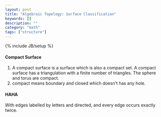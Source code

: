 ```yaml
---
layout: post
title: "Algebraic Topology: Surface Classification"
keywords: []
description: ""
category: "math"
tags: ["structure"]
---
```

{% include JB/setup %}

####  Compact Surface
1. A compact surface is a surface which is also a compact set. A compact surface
has a triangulation with a finite number of triangles. The sphere and torus are
compact.
2. compact means boundary and closed which doesn't has any hole.


#### HAHA
With edges labelled by letters and directed, and every edge occurs exactly
twice.

